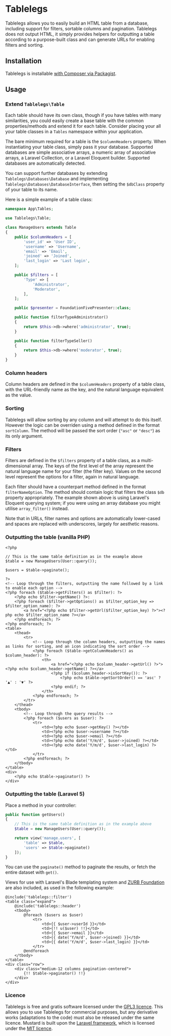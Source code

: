 # Tablelegs

Tablelegs allows you to easily build an HTML table from a database, including support for filters, sortable columns and pagination. Tablelegs does not output HTML, it simply provides helpers for outputting a table according to a purpose-built class and can generate URLs for enabling filters and sorting.

## Installation

Tablelegs is installable [with Composer via Packagist](https://packagist.org/packages/tjbp/tablelegs).

## Usage

### Extend `Tablelegs\Table`

Each table should have its own class, though if you have tables with many similarities, you could easily create a base table with the common properties/methods and extend it for each table. Consider placing your all your table classes in a `Tables` namespace within your application.

The bare minimum required for a table is the `$columnHeaders` property. When instantiating your table class, simply pass it your database. Supported databases are simple associative arrays, a numeric array of associative arrays, a Laravel Collection, or a Laravel Eloquent builder. Supported databases are automatically detected.

You can support further databases by extending `Tablelegs\Databases\Database` and implementing `Tablelegs\Databases\DatabaseInterface`, then setting the `$dbClass` property of your table to its name.

Here is a simple example of a table class:

```php
namespace App\Tables;

use Tablelegs\Table;

class ManageUsers extends Table
{
    public $columnHeaders = [
        'user_id' => 'User ID',
        'username' => 'Username',
        'email' => 'Email',
        'joined' => 'Joined',
        'last_login' => 'Last login',
    ];

    public $filters = [
        'Type' => [
            'Administrator',
            'Moderator',
        ],
    ];

    public $presenter = FoundationFivePresenter::class;

    public function filterTypeAdministrator()
    {
        return $this->db->where('administrator', true);
    }

    public function filterTypeSeller()
    {
        return $this->db->where('moderator', true);
    }
}
```

### Column headers

Column headers are defined in the `$columnHeaders` property of a table class, with the URL-friendly name as the key, and the natural language equivalent as the value.

### Sorting

Tablelegs will allow sorting by any column and will attempt to do this itself. However the logic can be overriden using a method defined in the format `sortColumn`. The method will be passed the sort order (`"asc"` or `"desc"`) as its only argument.

### Filters

Filters are defined in the `$filters` property of a table class, as a multi-dimensional array. The keys of the first level of the array represent the natural language name for your filter (the filter key). Values on the second level represent the options for a filter, again in natural language.

Each filter should have a counterpart method defined in the format `filterNameOption`. The method should contain logic that filters the class `$db` property appropriately. The example shown above is using Laravel's Eloquent querying system; if you were using an array database you might utilise `array_filter()` instead.

Note that in URLs, filter names and options are automatically lower-cased and spaces are replaced with underscores, largely for aesthetic reasons.

### Outputting the table (vanilla PHP)

```html+php
<?php

// This is the same table definition as in the example above
$table = new ManageUsers(User::query());

$users = $table->paginate();

?>
<!-- Loop through the filters, outputting the name followed by a link to enable each option -->
<?php foreach ($table->getFilters() as $filter): ?>
    <?php echo $filter->getName() ?>:
    <?php foreach ($filter->getOptions() as $filter_option_key => $filter_option_name): ?>
        <a href="<?php echo $filter->getUrl($filter_option_key) ?>"><?php echo $filter_option_name ?></a>
    <?php endforeach; ?>
<?php endforeach; ?>
<table>
    <thead>
        <tr>
            <!-- Loop through the column headers, outputting the names as links for sorting, and an icon indicating the sort order -->
            <?php foreach ($table->getColumnHeaders() as $column_header): ?>
                <th>
                    <a href="<?php echo $column_header->getUrl() ?>"><?php echo $column_header->getName() ?></a>
                    <?php if ($column_header->isSortKey()): ?>
                        <?php echo $table->getSortOrder() == 'asc' ? '▲' : '▼' ?>
                    <?php endif; ?>
                </th>
            <?php endforeach; ?>
        </tr>
    </thead>
    <tbody>
        <!-- Loop through the query results -->
        <?php foreach ($users as $user): ?>
            <tr>
                <td><?php echo $user->getKey() ?></td>
                <td><?php echo $user->username ?></td>
                <td><?php echo $user->email ?></td>
                <td><?php echo date('Y/m/d', $user->joined) ?></td>
                <td><?php echo date('Y/m/d', $user->last_login) ?></td>
            </tr>
        <?php endforeach; ?>
    </tbody>
</table>
<div>
    <?php echo $table->paginator() ?>
</div>
```

### Outputting the table (Laravel 5)

Place a method in your controller:

```php
public function getUsers()
{
    // This is the same table definition as in the example above
    $table = new ManageUsers(User::query());

    return view('manage.users', [
        'table' => $table,
        'users' => $table->paginate()
    ]);
}
```

You can use the `paginate()` method to paginate the results, or fetch the entire dataset with `get()`.

Views for use with Laravel's Blade templating system and [ZURB Foundation](http://foundation.zurb.com/) are also included, as used in the following example:

```html+php
@include('tablelegs::filter')
<table class="expand">
    @include('tablelegs::header')
    <tbody>
        @foreach ($users as $user)
            <tr>
                <td>{{ $user->userId }}</td>
                <td>{!! u($user) !!}</td>
                <td>{{ $user->email }}</td>
                <td>{{ date('Y/m/d', $user->joined) }}</td>
                <td>{{ date('Y/m/d', $user->last_login) }}</td>
            </tr>
        @endforeach
    </tbody>
</table>
<div class="row">
    <div class="medium-12 columns pagination-centered">
        {!! $table->paginator() !!}
    </div>
</div>
```

### Licence

Tablelegs is free and gratis software licensed under the [GPL3 licence](https://www.gnu.org/licenses/gpl-3.0). This allows you to use Tablelegs for commercial purposes, but any derivative works (adaptations to the code) must also be released under the same licence. Mustard is built upon the [Laravel framework](http://laravel.com), which is licensed under the [MIT licence](http://opensource.org/licenses/MIT).
